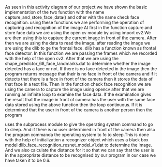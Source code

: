 As seen in this activity diagram of our project we have shown the basic implementation of the two function with the name capture_and_store_face_data() and other with the name check face recognition. using these functions we are performing the operation of capturing and recognition of the image At first in the function capture and store face data we are using the open cv module by using import cv2.We are then using this to capture the current image in front of the camera. After then we are using the data to read the image. after reading the image we are using the dlib to ge the frontal face. dlib has a function known as frontal face detector. In this function we are passing the frames which we recorded with the help of the open cv2. After that we are using the shape_predictor_68_face_landmarks.dat to determine whether the image detected has a face or not. If there is no face detected in the image then the program returns message that their is no face in front of the camera and if it detects that there is a face in front of the camera then it stores the data of that face in a text file. Then in the function check face recognition we are using the camera to capture the image using opencv after that we are running an infinite loop to examine the face data. If the examination gives the result that the image in front of camera has the user with the same face data stored using the above function then the loop continuous. If it is determined that the user in front of the camera is another person then the program

uses the subprocess module to give the operating system command to go to sleep. And if there is no user determined in front of the camera then also the program commanda the operating system to fo to sleep.This is done with the help of initialization a recognizer object which uses a black box model dlib_face_recognition_resnet_model_v1.dat to determine the image. And we also calculate the distance for it so that we can say that the user is in the appropriate distance to be recognised by our program in our case we have taken it to be 0.6.
